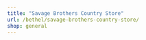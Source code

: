 ```yaml
---
title: "Savage Brothers Country Store"
url: /bethel/savage-brothers-country-store/
shop: general
---
```

